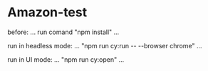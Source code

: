 # Amazon-test
before: 
...
run comand "npm install"
...

run in headless mode: 
...
"npm run cy:run -- --browser chrome"
...

run in UI mode:
...
"npm run cy:open"
...
